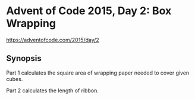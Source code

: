 # Advent of Code 2015, Day 2: Box Wrapping

https://adventofcode.com/2015/day/2

## Synopsis

Part 1 calculates the square area of wrapping paper needed to cover given cubes.

Part 2 calculates the length of ribbon.

